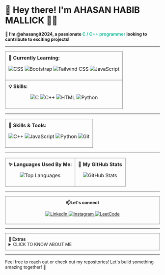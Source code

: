 # 👋 Hey there! I'm **AHASAN HABIB MALLICK** 🧑‍💻

<b>🚀 I’m @ahasangit2024, a passionate <span style="color:#1abc9c">C / C++ programmer </span> looking to contribute to exciting projects!</b>

---

<table>
  <tr>
    <td style="border: 1px solid gray; padding: 10px;">
      <b>🌱 Currently Learning:</b>  
      <p align="center">
        <img src="https://img.shields.io/badge/CSS-1572B6?style=for-the-badge&logo=css3&logoColor=white" alt="CSS">
        <img src="https://img.shields.io/badge/Bootstrap-7952B3?style=for-the-badge&logo=bootstrap&logoColor=white" alt="Bootstrap">
        <img src="https://img.shields.io/badge/Tailwind_CSS-38B2AC?style=for-the-badge&logo=tailwind-css&logoColor=white" alt="Tailwind CSS">
        <img src="https://img.shields.io/badge/JavaScript-F7DF1E?style=for-the-badge&logo=javascript&logoColor=black" alt="JavaScript">
      </p>
    </td>
  </tr>
  <tr>
    <td style="border: 1px solid gray; padding: 10px;">
      <b>💡 Skills:</b>  
      <p align="center">
        <img src="https://img.shields.io/badge/C-A8B9CC?style=for-the-badge&logo=c&logoColor=black" alt="C">
        <img src="https://img.shields.io/badge/C++-00599C?style=for-the-badge&logo=c%2B%2B&logoColor=white" alt="C++">
        <img src="https://img.shields.io/badge/HTML-E34F26?style=for-the-badge&logo=html5&logoColor=white" alt="HTML">
        <img src="https://img.shields.io/badge/Python-3776AB?style=for-the-badge&logo=python&logoColor=white" alt="Python">
      </p>
    </td>
  </tr>
</table>


---

<table>
  <tr>
    <td style="border: 1px solid gray; padding: 10px;">
      <b>🎨 Skills & Tools:</b>  
      <p align="center">
      <img src="https://img.shields.io/badge/C++-00599C?style=for-the-badge&logo=c%2B%2B&logoColor=white" alt="C++">
      <img src="https://img.shields.io/badge/JavaScript-F7DF1E?style=for-the-badge&logo=javascript&logoColor=black" alt="JavaScript">  
      <img src="https://img.shields.io/badge/Python-3776AB?style=for-the-badge&logo=python&logoColor=white" alt="Python">  
      <img src="https://img.shields.io/badge/Git-F05032?style=for-the-badge&logo=git&logoColor=white" alt="Git">
      </p>
    </td>
  </tr>
</table>

---

<table>
  <tr>
    <td style="border: 1px solid gray; padding: 10px;">
      <b>✨ Languages Used By Me:</b>
      <p align="center">
        <img src="https://github-readme-stats.vercel.app/api/top-langs/?username=ahasangit2024&layout=compact&theme=radical" alt="Top Languages" />
      </p>
    </td>
    <td style="border: 1px solid gray; padding: 10px;">
      <b>🐞 My GitHub Stats</b>
      <p align="center">
        <img src="https://github-readme-stats.vercel.app/api?username=ahasangit2024&show_icons=true&theme=radical&count_private=true" alt="GitHub Stats" />
      </p>
    </td>
  </tr>
</table>

---

<div align="center" style="border: 1px solid gray; padding: 10px;">
<b>📫Let's connect</b>
<p align="center">
  <a href="https://www.linkedin.com/in/syed-md-farhan-e-azam-b21043279/">
    <img src="https://img.shields.io/badge/LinkedIn-0A66C2?style=for-the-badge&logo=linkedin&logoColor=white" alt="LinkedIn">
  </a>
  <a href="https://www.instagram.com/syed_md_farhan_e_azam?igsh=MWZsb2hqN2JobzE2aw==">
    <img src="https://img.shields.io/badge/Instagram-E4405F?style=for-the-badge&logo=instagram&logoColor=white" alt="Instagram">
  </a>
  <a href="https://codeforces.com/profile/ahasan1203">
    <img src="https://img.shields.io/badge/Codeforces-445f9d?style=for-the-badge&logo=Codeforces&logoColor=white" alt="LeetCode">
  </a>
</p>
</div>

---

<div align="left" style="border: 1px solid gray; padding: 10px;">
<b>🍥 Extras</b>
<details>
  <summary>CLICK TO KNOW ABOUT ME</summary>
  1. <i>travelling enthusiast</i> ^_^ <br/>
  2. <i>loves coding</i> ƪ(˘⌣˘)ʃ <br/>
  3. <i>loves chess</i> ~_~
</details>
</div>

---

Feel free to reach out or check out my repositories! Let's build something amazing together! 🚀
